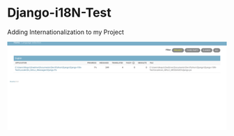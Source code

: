 # Django-i18N-Test

Adding Internationalization to my Project

![This is the screenshot](image.png)
